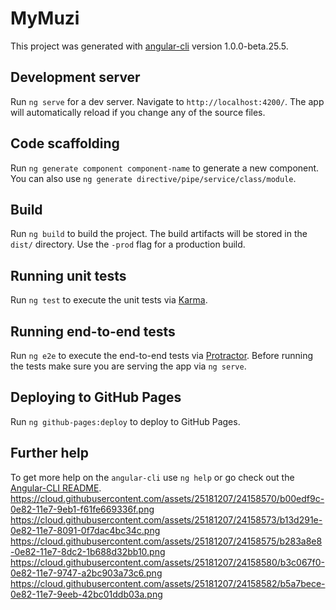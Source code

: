 # MyMuzi

This project was generated with [angular-cli](https://github.com/angular/angular-cli) version 1.0.0-beta.25.5.

## Development server
Run `ng serve` for a dev server. Navigate to `http://localhost:4200/`. The app will automatically reload if you change any of the source files.

## Code scaffolding

Run `ng generate component component-name` to generate a new component. You can also use `ng generate directive/pipe/service/class/module`.

## Build

Run `ng build` to build the project. The build artifacts will be stored in the `dist/` directory. Use the `-prod` flag for a production build.

## Running unit tests

Run `ng test` to execute the unit tests via [Karma](https://karma-runner.github.io).

## Running end-to-end tests

Run `ng e2e` to execute the end-to-end tests via [Protractor](http://www.protractortest.org/).
Before running the tests make sure you are serving the app via `ng serve`.

## Deploying to GitHub Pages

Run `ng github-pages:deploy` to deploy to GitHub Pages.

## Further help

To get more help on the `angular-cli` use `ng help` or go check out the [Angular-CLI README](https://github.com/angular/angular-cli/blob/master/README.md).
https://cloud.githubusercontent.com/assets/25181207/24158570/b00edf9c-0e82-11e7-9eb1-f61fe669336f.png
https://cloud.githubusercontent.com/assets/25181207/24158573/b13d291e-0e82-11e7-8091-0f7dac4bc34c.png
https://cloud.githubusercontent.com/assets/25181207/24158575/b283a8e8-0e82-11e7-8dc2-1b688d32bb10.png
https://cloud.githubusercontent.com/assets/25181207/24158580/b3c067f0-0e82-11e7-9747-a2bc903a73c6.png
https://cloud.githubusercontent.com/assets/25181207/24158582/b5a7bece-0e82-11e7-9eeb-42bc01ddb03a.png
